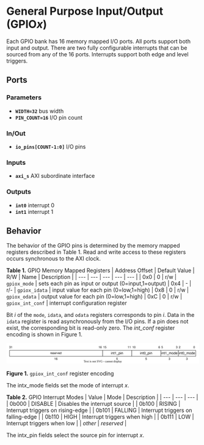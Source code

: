 # General Purpose Input/Output (GPIO*x*)

Each GPIO bank has 16 memory mapped I/O ports.
All ports support both input and output.
There are two fully configurable interrupts that can be sourced from any of the 16 ports.
Interrupts support both edge and level triggers.

## Ports

### Parameters

- **`WIDTH=32`** bus width
- **`PIN_COUNT=16`** I/O pin count

### In/Out

- **`io_pins[COUNT-1:0]`** I/O pins

### Inputs

- **`axi_s`** AXI subordinate interface

### Outputs

- **`int0`** interrupt 0
- **`int1`** interrupt 1


## Behavior

The behavior of the GPIO pins is determined by the memory mapped registers described in Table 1.
Read and write access to these registers occurs synchronous to the AXI clock.

**Table 1.** GPIO Memory Mapped Registers
| Address Offset | Default Value | R/W | Name | Description |
| --- | --- | --- | --- | --- |
| 0x0 | 0 | r/w | `gpiox_mode`      | sets each pin as input or output (0=input,1=output)
| 0x4 | - | r/- | `gpiox_idata`     | input value for each pin (0=low,1=high)
| 0x8 | 0 | r/w | `gpiox_odata`     | output value for each pin (0=low,1=high)
| 0xC | 0 | r/w | `gpiox_int_conf`  | interrupt configuration register

Bit *i* of the `mode`, `idata`, and `odata` registers corresponds to pin *i*.
Data in the `idata` register is read asynchronously from the I/O pins.
If a pin does not exist, the corresponding bit is read-only zero.
The *int_conf* register encoding is shown in Figure 1.

![](../figures/GPIO_interrupt_register.drawio.svg)

**Figure 1.** `gpiox_int_conf` register encoding

The int*x*_mode fields set the mode of interrupt *x*.

**Table 2.** GPIO Interrupt Modes
| Value | Mode | Description |
| --- | --- | --- |
| 0b000 | DISABLE | Disables the interrupt source |
| 0b100 | RISING  | Interrupt triggers on rising-edge |
| 0b101 | FALLING | Interrupt triggers on falling-edge |
| 0b110 | HIGH    | Interrupt triggers when high |
| 0b111 | LOW     | Interrupt triggers when low |
| *other* | *reserved* | 

The int*x*_pin fields select the source pin for interrupt *x*.
